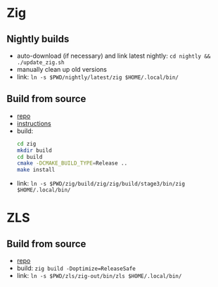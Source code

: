# Zig

## Nightly builds

* auto-download (if necessary) and link latest nightly: `cd nightly && ./update_zig.sh`
* manually clean up old versions
* link: `ln -s $PWD/nightly/latest/zig $HOME/.local/bin/`

## Build from source

* [repo](https://github.com/ziglang/zig)
* [instructions](https://github.com/ziglang/zig/wiki/Building-Zig-From-Source)
* build:
    ```sh
    cd zig
    mkdir build
    cd build
    cmake -DCMAKE_BUILD_TYPE=Release ..
    make install
    ```
* link: `ln -s $PWD/zig/build/zig/zig/build/stage3/bin/zig $HOME/.local/bin/`


# ZLS

## Build from source

* [repo](https://github.com/zigtools/zls)
* build: `zig build -Doptimize=ReleaseSafe`
* link: `ln -s $PWD/zls/zig-out/bin/zls $HOME/.local/bin/`
